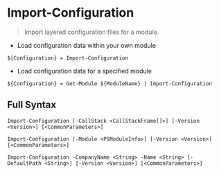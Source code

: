# Import-Configuration

> Import layered configuration files for a module.

- Load configuration data within your own module

`${Configuration} = Import-Configuration`

- Load configuration data for a specified module

`${Configuration} = Get-Module ${ModuleName} | Import-Configuration`

## Full Syntax

`Import-Configuration [-CallStack <CallStackFrame[]>] [-Version <Version>] [<CommonParameters>]`

`Import-Configuration [-Module <PSModuleInfo>] [-Version <Version>] [<CommonParameters>]`

`Import-Configuration -CompanyName <String> -Name <String> [-DefaultPath <String>] [-Version <Version>] [<CommonParameters>]`

